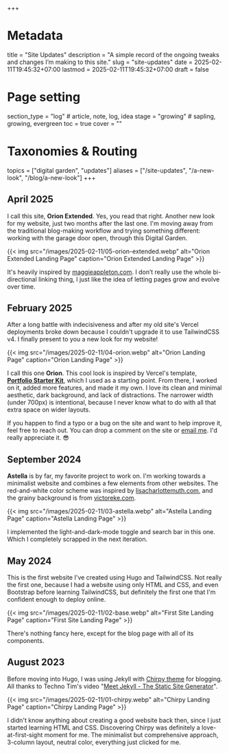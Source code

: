 +++
# Metadata
title = "Site Updates"
description = "A simple record of the ongoing tweaks and changes I’m making to this site."
slug = "site-updates"
date = 2025-02-11T19:45:32+07:00
lastmod = 2025-02-11T19:45:32+07:00
draft = false

# Page setting
section_type = "log" # article, note, log, idea
stage = "growing" # sapling, growing, evergreen
toc = true
cover = ""

# Taxonomies & Routing
topics = ["digital garden", "updates"]
aliases = ["/site-updates", "/a-new-look", "/blog/a-new-look"]
+++

## April 2025

I call this site, **Orion Extended**. Yes, you read that right. Another new look for my website, just two months after the last one. I'm moving away from the traditional blog-making workflow and trying something different: working with the garage door open, through this Digital Garden.

{{< img src="/images/2025-02-11/05-orion-extended.webp" alt="Orion Extended Landing Page" caption="Orion Extended Landing Page" >}}

It's heavily inspired by [maggieappleton.com]. I don’t really use the whole bi-directional linking thing, I just like the idea of letting pages grow and evolve over time.

[maggieappleton.com]: https://maggieappleton.com/

## February 2025

After a long battle with indecisiveness and after my old site's Vercel deployments broke down because I couldn't upgrade it to use TailwindCSS v4. I finally present to you a new look for my website!

{{< img src="/images/2025-02-11/04-orion.webp" alt="Orion Landing Page" caption="Orion Landing Page" >}}

I call this one **Orion**. This cool look is inspired by Vercel's template, **[Portfolio Starter Kit]**, which I used as a starting point. From there, I worked on it, added more features, and made it my own. I love its clean and minimal aesthetic, dark background, and lack of distractions. The narrower width (under 700px) is intentional, because I never know what to do with all that extra space on wider layouts.

If you happen to find a typo or a bug on the site and want to help improve it, feel free to reach out. You can drop a comment on the site or [email me][email me]. I'd really appreciate it. 😎

[Portfolio Starter Kit]: https://vercel.com/templates/next.js/portfolio-starter-kit
[email me]: mailto:pradhana.odhy@gmail.com

## September 2024

**Astella** is by far, my favorite project to work on. I'm working towards a minimalist website and combines a few elements from other websites. The red-and-white color scheme was inspired by [lisacharlottemuth.com], and the grainy background is from [victoreke.com].

{{< img src="/images/2025-02-11/03-astella.webp" alt="Astella Landing Page" caption="Astella Landing Page" >}}

I implemented the light-and-dark-mode toggle and search bar in this one. Which I completely scrapped in the next iteration.

[lisacharlottemuth.com]: https://lisacharlottemuth.com/
[victoreke.com]: https://victoreke.com/

## May 2024

This is the first website I've created using Hugo and TailwindCSS. Not really the first one, because I had a website using only HTML and CSS, and even Bootstrap before learning TailwindCSS, but definitely the first one that I'm confident enough to deploy online.

{{< img src="/images/2025-02-11/02-base.webp" alt="First Site Landing Page" caption="First Site Landing Page" >}}

There's nothing fancy here, except for the blog page with all of its components.

## August 2023

Before moving into Hugo, I was using Jekyll with [Chirpy theme] for blogging. All thanks to Techno Tim's video "[Meet Jekyll - The Static Site Generator]".

{{< img src="/images/2025-02-11/01-chirpy.webp" alt="Chirpy Landing Page" caption="Chirpy Landing Page" >}}

I didn't know anything about creating a good website back then, since I just started learning HTML and CSS. Discovering Chirpy was definitely a love-at-first-sight moment for me. The minimalist but comprehensive approach, 3-column layout, neutral color, everything just clicked for me.

[Chirpy theme]: https://github.com/cotes2020/jekyll-theme-chirpy
[Meet Jekyll - The Static Site Generator]: https://www.youtube.com/watch?v=F8iOU1ci19Q
